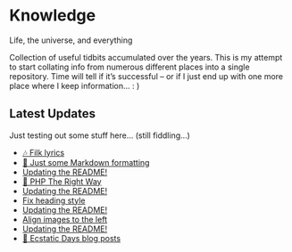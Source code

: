 # Knowledge

Life, the universe, and everything

Collection of useful tidbits accumulated over the years. This is my attempt to start collating info from numerous different places into a single repository. Time will tell if it’s successful – or if I just end up with one more place where I keep information… : )

## Latest Updates

Just testing out some stuff here… (still fiddling…)

<!--START_SECTION:feed-->
* [
        🎶 Filk lyrics
    ](https:&#x2F;&#x2F;github.com&#x2F;teroyks&#x2F;knowledge&#x2F;commit&#x2F;b8f70aa846645bfa8f41ca251010fcc3c5caca98)
* [
        🎨 Just some Markdown formatting
    ](https:&#x2F;&#x2F;github.com&#x2F;teroyks&#x2F;knowledge&#x2F;commit&#x2F;a340678ddfb51e8c64ebbdd5ed1d96c802b55f7d)
* [
        Updating the README!
    ](https:&#x2F;&#x2F;github.com&#x2F;teroyks&#x2F;knowledge&#x2F;commit&#x2F;34dcf7c82f227c63912ce33416089fe14249a580)
* [
        🔗 PHP The Right Way
    ](https:&#x2F;&#x2F;github.com&#x2F;teroyks&#x2F;knowledge&#x2F;commit&#x2F;1185134795b6cefc5b288c9cd9885f00c3166413)
* [
        Updating the README!
    ](https:&#x2F;&#x2F;github.com&#x2F;teroyks&#x2F;knowledge&#x2F;commit&#x2F;eac6d01d93d9c6964e9ebdd6a36156186eaf39c2)
* [
        Fix heading style
    ](https:&#x2F;&#x2F;github.com&#x2F;teroyks&#x2F;knowledge&#x2F;commit&#x2F;e971fb1ab02a7829f0641a49eeb015d662793316)
* [
        Updating the README!
    ](https:&#x2F;&#x2F;github.com&#x2F;teroyks&#x2F;knowledge&#x2F;commit&#x2F;0546278833fe47acb6c78d2ff7c85442f84340fa)
* [
        Align images to the left
    ](https:&#x2F;&#x2F;github.com&#x2F;teroyks&#x2F;knowledge&#x2F;commit&#x2F;779e80060841896b466a5cffa0852b2575ec04ee)
* [
        Updating the README!
    ](https:&#x2F;&#x2F;github.com&#x2F;teroyks&#x2F;knowledge&#x2F;commit&#x2F;cc4cdc0974b7b5ff44e15067f7a1f99cee53cdfe)
* [
        📝 Ecstatic Days blog posts
    ](https:&#x2F;&#x2F;github.com&#x2F;teroyks&#x2F;knowledge&#x2F;commit&#x2F;f0c4c856046e5912a8918bfdbdafdc56998cbe31)
<!--END_SECTION:feed-->
